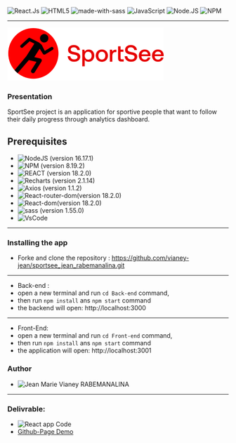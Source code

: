 ![React.Js](https://img.shields.io/badge/react-%2320232a.svg?style=for-the-badge&logo=react&logoColor=%2361DAFB)
![HTML5](https://img.shields.io/badge/html5-%23E34F26.svg?style=for-the-badge&logo=html5&logoColor=white)
![made-with-sass](	https://img.shields.io/badge/Sass-CC6699?style=for-the-badge&logo=sass&logoColor=white) 
![JavaScript](https://img.shields.io/badge/javascript-%23323330.svg?style=for-the-badge&logo=javascript&logoColor=%23F7DF1E)
![Node.JS](https://img.shields.io/badge/node.js-6DA55F?style=for-the-badge&logo=node.js&logoColor=white)
![NPM](https://img.shields.io/badge/NPM-%23000000.svg?style=for-the-badge&logo=npm&logoColor=white)

---

![logo](Front-end/src/assets/logo_sportsee.svg)

### Presentation

SportSee project is an application for sportive people that want to follow their daily progress through analytics dashboard.

## Prerequisites

- ![NodeJS (**version 16.17.1**)](https://nodejs.org/en/)
- ![NPM (**version 8.19.2**)](https://www.npmjs.com/)
- ![REACT (**version 18.2.0**)](https://en.reactjs.org/) 
- ![Recharts (**version 2.1.14**)](https://recharts.org/en-US/ )
- ![Axios (**version 1.1.2**)](https://axios-http.com/)
- ![React-router-dom(**version 18.2.0**)](https://en.reactjs.org/)
- ![React-dom(**version 18.2.0**)](https://en.reactjs.org/)
- ![sass (**version 1.55.0**)](https://sass-lang.com/install)
- ![VsCode](https://code.visualstudio.com/)

---
### Installing the app
- Forke and clone the repository : https://github.com/vianey-jean/sportsee_jean_rabemanalina.git
---
- Back-end :
- open a new terminal and run `cd Back-end` command,
- then run `npm install` ans `npm start` command
- the backend will open: http://localhost:3000
---
- Front-End:
- open a new terminal and run `cd Front-end` command,
- then run `npm install` ans `npm start` command
- the application will open: http://localhost:3001

### Author
- ![Jean Marie Vianey RABEMANALINA](https://github.com/vianey-jean)

---

### Delivrable:

- ![React app Code](https://github.com/vianey-jean/sportsee_jean_rabemanalina/tree/main/Front-end)  
- [Github-Page Demo](https://vianey-jean.github.io/sportsee_jean_rabemanalina/)  

